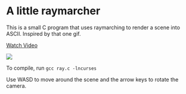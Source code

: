 # A little raymarcher

This is a small C program that uses raymarching to render a scene into ASCII. Inspired by that one gif. 


<a href="https://www.loom.com/share/98f64fcff00346998df1532976eae63c"> <p>Watch Video</p> <img style="max-width:300px;" src="https://cdn.loom.com/sessions/thumbnails/98f64fcff00346998df1532976eae63c-with-play.gif"> </a>

To compile, run `gcc ray.c -lncurses`

Use WASD to move around the scene and the arrow keys to rotate the camera.

